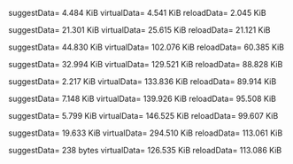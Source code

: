 suggestData= 4.484 KiB
virtualData= 4.541 KiB
 reloadData= 2.045 KiB

suggestData= 21.301 KiB
virtualData= 25.615 KiB
 reloadData= 21.121 KiB

suggestData= 44.830 KiB
virtualData= 102.076 KiB
 reloadData= 60.385 KiB

suggestData= 32.994 KiB
virtualData= 129.521 KiB
 reloadData= 88.828 KiB

suggestData= 2.217 KiB
virtualData= 133.836 KiB
 reloadData= 89.914 KiB

suggestData= 7.148 KiB
virtualData= 139.926 KiB
 reloadData= 95.508 KiB

suggestData= 5.799 KiB
virtualData= 146.525 KiB
 reloadData= 99.607 KiB

suggestData= 19.633 KiB
virtualData= 294.510 KiB
 reloadData= 113.061 KiB

suggestData= 238 bytes
virtualData= 126.535 KiB
 reloadData= 113.086 KiB

